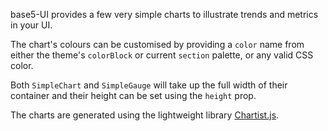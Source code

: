 base5-UI provides a few very simple charts to illustrate trends and metrics in your UI.

The chart's colours can be customised by providing a `color` name from either the theme's `colorBlock` or current `section` palette, or any valid CSS color.

Both `SimpleChart` and `SimpleGauge` will take up the full width of their container and their height can be set using the `height` prop.

The charts are generated using the lightweight library [Chartist.js](http://gionkunz.github.io/chartist-js).
